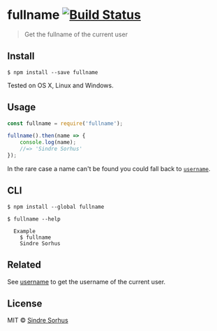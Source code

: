 # fullname [![Build Status](https://travis-ci.org/sindresorhus/fullname.svg?branch=master)](https://travis-ci.org/sindresorhus/fullname)

> Get the fullname of the current user


## Install

```
$ npm install --save fullname
```

Tested on OS X, Linux and Windows.


## Usage

```js
const fullname = require('fullname');

fullname().then(name => {
	console.log(name);
	//=> 'Sindre Sorhus'
});
```

In the rare case a name can't be found you could fall back to [`username`](https://github.com/sindresorhus/username).


## CLI

```
$ npm install --global fullname
```

```
$ fullname --help

  Example
    $ fullname
    Sindre Sorhus
```


## Related

See [username](https://github.com/sindresorhus/username) to get the username of the current user.


## License

MIT © [Sindre Sorhus](http://sindresorhus.com)
